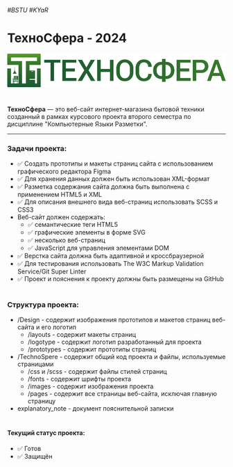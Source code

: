 *#BSTU #KYaR*

# ТехноСфера - 2024
![Логотип ТехноСфера](https://github.com/Kapetto-o/Course-Work_KYR_1-2/blob/main/Design/logotype/TechnoSphere-TEXT-LOGO.png)
#
**ТехноСфера** — это веб-сайт интернет-магазина бытовой техники созданный в рамках курсового проекта второго семестра по дисциплине "Компьютерные Языки Разметки".
___
### Задачи проекта:
* ✅ Создать прототипы и макеты страниц сайта с использованием графического редактора Figma
* ✅ Для хранения данных должен быть использован XML-формат
* ✅ Разметка содержания сайта должна быть выполнена с применением HTML5 и XML
* ✅ Для описания внешнего вида веб-страниц использовать SCSS и CSS3
* Веб-сайт должен содержать:
  * ✅ семантические теги HTML5
  * ✅ графические элементы в форме SVG
  * ✅ несколько веб-страниц
  * ✅ JavaScript для управления элементами DOM
* ✅ Верстка сайта должна быть адаптивной и кроссбраузерной
* ✅ Для тестирования использовать The W3C Markup Validation Service/Git Super Linter
* ✅ Проект и пояснения к проекту должны быть размещены на GitHub
#
### Структура проекта:
* /Design           - содержит изображения прототипов и макетов страниц веб-сайта и его логотип
  * /layouts        - содержит макеты страниц
  * /logotype       - содержит логотип разработанный для проекта
  * /prototypes     - содержит прототипы страниц
* /TechnoSpere      - содержит общий код проекта и файлы, используемые страницами
  * /css и /scss    - содержит файлы стилей страниц
  * /fonts          - содержит шрифты проекта
  * /images         - содержит изображения проекта
  * /pages          - содержит все страницы веб-сайта, исключая главную страницу
* explanatory_note  - документ пояснительной записки
#
#### Текущий статус проекта:
- ✅ Готов
- ✅ Защищён
